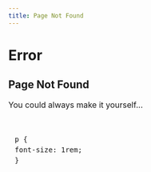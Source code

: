 ```yaml
---
title: Page Not Found
---
```


<h1 id="section">Error</h1>

<div class="readable-width">

## Page Not Found

<div id="suggestions"></div>

You could always make it yourself...

<style contenteditable style="display: block; white-space: pre-line; overflow-x: auto; background: var(--black); font-family: 'Fira Code', monospace; padding: 0.8rem; border: 2px solid light-dark(var(--white), var(--grey)); line-height: 150%;">
p {
    font-size: 1rem;
}

</style>

<script src="/assets/scripts/404-guesser.js"></script>

</div>
